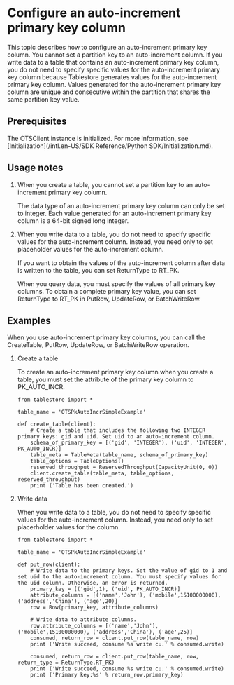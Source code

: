 # Configure an auto-increment primary key column

This topic describes how to configure an auto-increment primary key column. You cannot set a partition key to an auto-increment column. If you write data to a table that contains an auto-increment primary key column, you do not need to specify specific values for the auto-increment primary key column because Tablestore generates values for the auto-increment primary key column. Values generated for the auto-increment primary key column are unique and consecutive within the partition that shares the same partition key value.

## Prerequisites

The OTSClient instance is initialized. For more information, see [Initialization](/intl.en-US/SDK Reference/Python SDK/Initialization.md).

## Usage notes

1.  When you create a table, you cannot set a partition key to an auto-increment primary key column.

    The data type of an auto-increment primary key column can only be set to integer. Each value generated for an auto-increment primary key column is a 64-bit signed long integer.

2.  When you write data to a table, you do not need to specify specific values for the auto-increment column. Instead, you need only to set placeholder values for the auto-increment column.

    If you want to obtain the values of the auto-increment column after data is written to the table, you can set ReturnType to RT\_PK.

    When you query data, you must specify the values of all primary key columns. To obtain a complete primary key value, you can set ReturnType to RT\_PK in PutRow, UpdateRow, or BatchWriteRow.


## Examples

When you use auto-increment primary key columns, you can call the CreateTable, PutRow, UpdateRow, or BatchWriteRow operation.

1.  Create a table

    To create an auto-increment primary key column when you create a table, you must set the attribute of the primary key column to PK\_AUTO\_INCR.

    ```
    from tablestore import *
    
    table_name = 'OTSPkAutoIncrSimpleExample'
    
    def create_table(client):
        # Create a table that includes the following two INTEGER primary keys: gid and uid. Set uid to an auto-increment column.
        schema_of_primary_key = [('gid', 'INTEGER'), ('uid', 'INTEGER', PK_AUTO_INCR)]
        table_meta = TableMeta(table_name, schema_of_primary_key)
        table_options = TableOptions()
        reserved_throughput = ReservedThroughput(CapacityUnit(0, 0))
        client.create_table(table_meta, table_options, reserved_throughput)
        print ('Table has been created.')
    ```

2.  Write data

    When you write data to a table, you do not need to specify specific values for the auto-increment column. Instead, you need only to set placerholder values for the column.

    ```
    from tablestore import *
    
    table_name = 'OTSPkAutoIncrSimpleExample'
    
    def put_row(client):
        # Write data to the primary keys. Set the value of gid to 1 and set uid to the auto-increment column. You must specify values for the uid column. Otherwise, an error is returned.
        primary_key = [('gid',1), ('uid', PK_AUTO_INCR)]
        attribute_columns = [('name','John'), ('mobile',15100000000), ('address','China'), ('age',20)]
        row = Row(primary_key, attribute_columns)
    
        # Write data to attribute columns.
        row.attribute_columns = [('name','John'), ('mobile',15100000000), ('address','China'), ('age',25)]
        consumed, return_row = client.put_row(table_name, row)
        print ('Write succeed, consume %s write cu.' % consumed.write)
    
        consumed, return_row = client.put_row(table_name, row, return_type = ReturnType.RT_PK)
        print ('Write succeed, consume %s write cu.' % consumed.write)
        print ('Primary key:%s' % return_row.primary_key)
    ```


